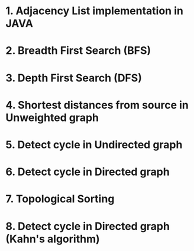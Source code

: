 # 1. Adjacency List implementation in JAVA

# 2. Breadth First Search (BFS)

# 3. Depth First Search (DFS)

# 4. Shortest distances from source in Unweighted graph

# 5. Detect cycle in Undirected graph

# 6. Detect cycle in Directed graph

# 7. Topological Sorting

# 8. Detect cycle in Directed graph (Kahn's algorithm)
